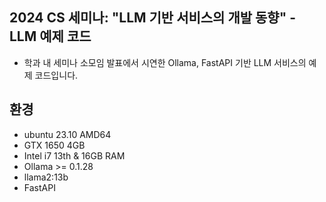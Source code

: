 ## 2024 CS 세미나: "LLM 기반 서비스의 개발 동향" - LLM 예제 코드
- 학과 내 세미나 소모임 발표에서 시연한 Ollama, FastAPI 기반 LLM 서비스의 예제 코드입니다.

## 환경
- ubuntu 23.10 AMD64
- GTX 1650 4GB
- Intel i7 13th & 16GB RAM
- Ollama >= 0.1.28
- llama2:13b
- FastAPI 
